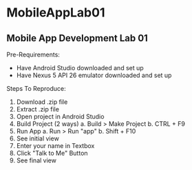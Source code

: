 # MobileAppLab01
## Mobile App Development Lab 01

Pre-Requirements:
- Have Android Studio downloaded and set up
- Have Nexus 5 API 26 emulator downloaded and set up

Steps To Reproduce:
1. Download .zip file
2. Extract .zip file
3. Open project in Android Studio
4. Build Project (2 ways)
	a. Build > Make Project
	b. CTRL + F9
5. Run App
	a. Run > Run "app"
	b. Shift + F10
6. See initial view
7. Enter your name in Textbox
8. Click "Talk to Me" Button
9. See final view
	
